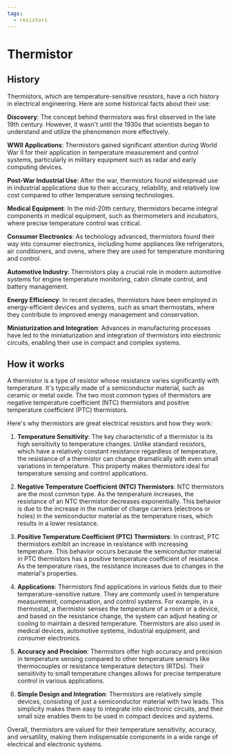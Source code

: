 ```yaml
---
tags:
  - resistors
---
```


# Thermistor

## History

Thermistors, which are temperature-sensitive resistors, have a rich history in electrical engineering. Here are some historical facts about their use:

**Discovery**: The concept behind thermistors was first observed in the late 19th century. However, it wasn't until the 1930s that scientists began to understand and utilize the phenomenon more effectively.

**WWII Applications**: Thermistors gained significant attention during World War II for their application in temperature measurement and control systems, particularly in military equipment such as radar and early computing devices.

**Post-War Industrial Use**: After the war, thermistors found widespread use in industrial applications due to their accuracy, reliability, and relatively low cost compared to other temperature sensing technologies.

**Medical Equipment**: In the mid-20th century, thermistors became integral components in medical equipment, such as thermometers and incubators, where precise temperature control was critical.

**Consumer Electronics**: As technology advanced, thermistors found their way into consumer electronics, including home appliances like refrigerators, air conditioners, and ovens, where they are used for temperature monitoring and control.

**Automotive Industry**: Thermistors play a crucial role in modern automotive systems for engine temperature monitoring, cabin climate control, and battery management.

**Energy Efficiency**: In recent decades, thermistors have been employed in energy-efficient devices and systems, such as smart thermostats, where they contribute to improved energy management and conservation.

**Miniaturization and Integration**: Advances in manufacturing processes have led to the miniaturization and integration of thermistors into electronic circuits, enabling their use in compact and complex systems.

## How it works

A thermistor is a type of resistor whose resistance varies significantly with temperature. It's typically made of a semiconductor material, such as ceramic or metal oxide. The two most common types of thermistors are negative temperature coefficient (NTC) thermistors and positive temperature coefficient (PTC) thermistors.

Here's why thermistors are great electrical resistors and how they work:

1. **Temperature Sensitivity**: The key characteristic of a thermistor is its high sensitivity to temperature changes. Unlike standard resistors, which have a relatively constant resistance regardless of temperature, the resistance of a thermistor can change dramatically with even small variations in temperature. This property makes thermistors ideal for temperature sensing and control applications.

2. **Negative Temperature Coefficient (NTC) Thermistors**: NTC thermistors are the most common type. As the temperature increases, the resistance of an NTC thermistor decreases exponentially. This behavior is due to the increase in the number of charge carriers (electrons or holes) in the semiconductor material as the temperature rises, which results in a lower resistance.

3. **Positive Temperature Coefficient (PTC) Thermistors**: In contrast, PTC thermistors exhibit an increase in resistance with increasing temperature. This behavior occurs because the semiconductor material in PTC thermistors has a positive temperature coefficient of resistance. As the temperature rises, the resistance increases due to changes in the material's properties.

4. **Applications**: Thermistors find applications in various fields due to their temperature-sensitive nature. They are commonly used in temperature measurement, compensation, and control systems. For example, in a thermostat, a thermistor senses the temperature of a room or a device, and based on the resistance change, the system can adjust heating or cooling to maintain a desired temperature. Thermistors are also used in medical devices, automotive systems, industrial equipment, and consumer electronics.

5. **Accuracy and Precision**: Thermistors offer high accuracy and precision in temperature sensing compared to other temperature sensors like thermocouples or resistance temperature detectors (RTDs). Their sensitivity to small temperature changes allows for precise temperature control in various applications.

6. **Simple Design and Integration**: Thermistors are relatively simple devices, consisting of just a semiconductor material with two leads. This simplicity makes them easy to integrate into electronic circuits, and their small size enables them to be used in compact devices and systems.

Overall, thermistors are valued for their temperature sensitivity, accuracy, and versatility, making them indispensable components in a wide range of electrical and electronic systems.